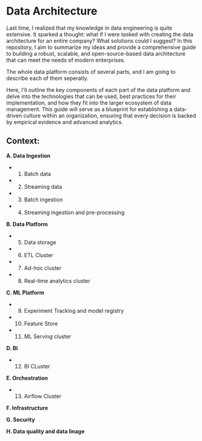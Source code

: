 # Data Architecture

Last time, I realized that my knowledge in data engineering is quite extensive. It sparked a thought: what if I were tasked with creating the data architecture for an entire company? What solutions could I suggest? In this repository, I aim to summarize my ideas and provide a comprehensive guide to building a robust, scalable, and open-source-based data architecture that can meet the needs of modern enterprises.

The whole data platform consists of several parts, and I am going to describe each of them seperatly.

Here, I'll outline the key components of each part of the data platform and delve into the technologies that can be used, best practices for their implementation, and how they fit into the larger ecosystem of data management. This guide will serve as a blueprint for establishing a data-driven culture within an organization, ensuring that every decision is backed by empirical evidence and advanced analytics.



## Context:

**A. Data Ingestion**
+ 1. Batch data
+ 2. Streaming data
+ 3. Batch ingestion
+ 4. Streaming ingestion and pre-processing

**B. Data Platform**
+ 5. Data storage
+ 6. ETL Cluster
+ 7. Ad-hoc cluster
+ 8. Real-time analytics cluster

**C. ML Platform**
+ 9. Experiment Tracking and model registry
+ 10. Feature Store
+ 11. ML Serving cluster

**D. BI**
+ 12. BI CLuster

**E. Orchestration**
+ 13. Airflow Cluster

**F. Infrastructure**

**G. Security**

**H. Data quality and data linage**


